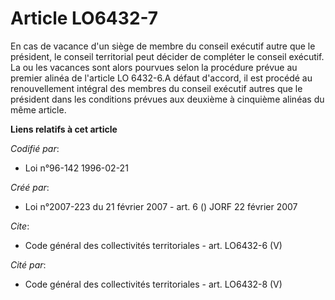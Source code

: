 # Article LO6432-7

En cas de vacance d'un siège de membre du conseil exécutif autre que le président, le conseil territorial peut décider de
compléter le conseil exécutif. La ou les vacances sont alors pourvues selon la procédure prévue au premier alinéa de
l'article LO 6432-6.A défaut d'accord, il est procédé au renouvellement intégral des membres du conseil exécutif autres que
le président dans les conditions prévues aux deuxième à cinquième alinéas du même article.

**Liens relatifs à cet article**

_Codifié par_:

  - Loi n°96-142 1996-02-21

_Créé par_:

  - Loi n°2007-223 du 21 février 2007 - art. 6 () JORF 22 février 2007

_Cite_:

  - Code général des collectivités territoriales - art. LO6432-6 (V)

_Cité par_:

  - Code général des collectivités territoriales - art. LO6432-8 (V)
